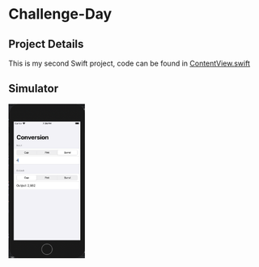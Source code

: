 # Challenge-Day

## Project Details
This is my second Swift project, code can be found in [ContentView.swift](https://github.com/KristinnGodfrey/WeSplit/blob/master/Challenge-Day/ContentView.swift)

## Simulator
<p align="left">
  <img src="/p1.png" width="30%" /> 
</p>
